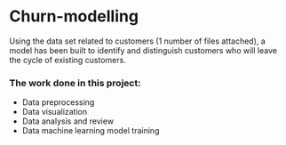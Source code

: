 # Churn-modelling
Using the data set related to customers (1 number of files attached), a model has been built to identify and distinguish customers who will leave the cycle of existing customers.  
### The work done in this project:
- Data preprocessing
- Data visualization
- Data analysis and review
- Data machine learning model training
